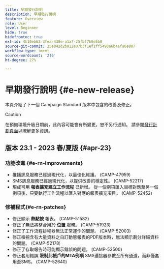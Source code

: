 ```yaml
---
title: 早期發行說明
description: 早期發行說明
feature: Overview
role: User
level: Beginner
hide: true
hidefromtoc: true
exl-id: 4b10eb63-3fea-438e-a1a7-25fbf7b0e5b0
source-git-commit: 25e842d2b012a07b3f1ef1ff5490a6b4afa0e887
workflow-type: tm+mt
source-wordcount: '216'
ht-degree: 27%

---
```



# 早期發行說明 {#e-new-release}

本頁介紹了下一個 Campaign Standard 版本中包含的改善及修正。
>[!CAUTION]
>
> 在預備環境升級日期前，此內容可能會有所變更，恕不另行通知。 請參閱[發行計劃頁面](../../rn/using/release-planning.md)以瞭解更多資訊。

## 版本 23.1 - 2023 春/夏版 {#apr-23}

### 功能改進 {#e-rn-improvements}

* 推播訊息服務已經過現代化，以最佳化維護。 (CAMP-47959)
* SMS訊息服務已經過現代化，以提供改善的穩定性。 (CAMP-52217)
* 現成可用 **報表擴充建立工作流程** 已新增。 從一個例項匯入目標對應至另一個例項後，只要執行工作流程以匯入對應的報表擴充項目。 (CAMP-52452)

### 修補程式{#e-rn-patches}

* 修正顯示 **熱點按** 報表。 (CAMP-51582)
* 修正了無法將整合用於 **位置** 服務。 (CAMP-51923)
* 修正了工作流程排程器無法正常運作的問題。 (CAMP-52003)
* 修正檢視含有大量資料之自訂動態報表的PDF版本時，無法顯示劃分詳細資料的問題。 (CAMP-52178)
* 修正了存取報告時可能顯示錯誤的問題。 (CAMP-52500)
* 修正套用錯誤 **限制此帳戶的MTA例項** SMS連接器參數至所有通道，而非僅套用至SMS。 (CAMP-52640)
